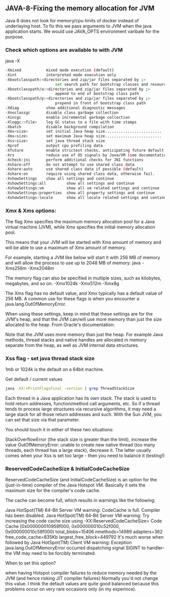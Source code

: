 ## JAVA-8-Fixing the memory allocation for JVM 
Java 8 does not look for memory/cpu limits of docker instead of underlaying host. To fix this we pass arguments to JVM when the java application starts.
We would use JAVA_OPTS environment varibale for the purpose.

### Check which options are available to with JVM
java -X
```bash
-Xmixed           mixed mode execution (default)
-Xint             interpreted mode execution only
-Xbootclasspath:<directories and zip/jar files separated by ;>
                      set search path for bootstrap classes and resources
-Xbootclasspath/a:<directories and zip/jar files separated by ;>
                      append to end of bootstrap class path
-Xbootclasspath/p:<directories and zip/jar files separated by ;>
                      prepend in front of bootstrap class path
-Xdiag            show additional diagnostic messages
-Xnoclassgc       disable class garbage collection
-Xincgc           enable incremental garbage collection
-Xloggc:<file>    log GC status to a file with time stamps
-Xbatch           disable background compilation
-Xms<size>        set initial Java heap size.........................
-Xmx<size>        set maximum Java heap size.........................
-Xss<size>        set java thread stack size
-Xprof            output cpu profiling data
-Xfuture          enable strictest checks, anticipating future default
-Xrs              reduce use of OS signals by Java/VM (see documentation)
-Xcheck:jni       perform additional checks for JNI functions
-Xshare:off       do not attempt to use shared class data
-Xshare:auto      use shared class data if possible (default)
-Xshare:on        require using shared class data, otherwise fail.
-XshowSettings    show all settings and continue
-XshowSettings:all         show all settings and continue
-XshowSettings:vm          show all vm related settings and continue
-XshowSettings:properties  show all property settings and continue
-XshowSettings:locale      show all locale related settings and continue
```

### Xmx & Xms options:

The flag Xmx specifies the maximum memory allocation pool for a Java virtual machine (JVM), while Xms specifies the initial memory allocation pool.

This means that your JVM will be started with Xms amount of memory and will be able to use a maximum of Xmx amount of memory. 

For example, starting a JVM like below will start it with 256 MB of memory and will allow the process to use up to 2048 MB of memory:
java -Xms256m -Xmx2048m

The memory flag can also be specified in multiple sizes, such as kilobytes, megabytes, and so on.
-Xmx1024k
-Xmx512m
-Xmx8g

The Xms flag has no default value, and Xmx typically has a default value of 256 MB. A common use for these flags is when you encounter a java.lang.OutOfMemoryError.

When using these settings, keep in mind that these settings are for the JVM's heap, and that the JVM can/will use more memory than just the size allocated to the heap. From Oracle's documentation:

Note that the JVM uses more memory than just the heap. For example Java methods, thread stacks and native handles are allocated in memory separate from the heap, as well as JVM internal data structures.

### Xss flag - set java thread stack size

1mb or 1024k is the default on a 64bit machine.

Get default / current values
 ```bash 
 java -XX:+PrintFlagsFinal -version | grep ThreadStackSize
 ```

Each thread in a Java application has its own stack. The stack is used to hold return addresses, function/method call arguments, etc. 
So if a thread tends to process large structures via recursive algorithms, it may need a large stack for all those return addresses and such.
 With the Sun JVM, you can set that size via that parameter.

You should touch it in either of these two situations:

StackOverflowError (the stack size is greater than the limit), increase the value
OutOfMemoryError: unable to create new native thread (too many threads, each thread has a large stack), decrease it.
The latter usually comes when your Xss is set too large - then you need to balance it (testing!)
 
### ReservedCodeCacheSize & InitialCodeCacheSize 

ReservedCodeCacheSize (and InitialCodeCacheSize) is an option for the (just-in-time) compiler of the Java Hotspot VM. 
Basically it sets the maximum size for the compiler's code cache.

The cache can become full, which results in warnings like the following:

Java HotSpot(TM) 64-Bit Server VM warning: CodeCache is full. Compiler has been disabled.
Java HotSpot(TM) 64-Bit Server VM warning: Try increasing the code cache size using -XX:ReservedCodeCacheSize=
Code Cache  [0x000000010958f000, 0x000000010c52f000, 0x000000010c58f000)
 total_blobs=15406 nmethods=14989 adapters=362 free_code_cache=835Kb largest_free_block=449792
It's much worse when followed by Java HotSpot(TM) Client VM warning: Exception java.lang.OutOfMemoryError occurred dispatching signal SIGINT to handler- the VM may need to be forcibly terminated.

When to set this option?

when having Hotspot compiler failures
to reduce memory needed by the JVM (and hence risking JIT compiler failures)
Normally you'd not change this value. I think the default values are quite good balanced because this problems occur on very rare occasions only (in my experince).